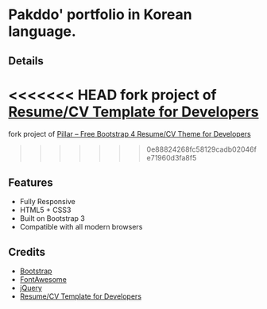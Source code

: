 # Pakddo' portfolio in Korean language.

## Details
<<<<<<< HEAD
fork project of [Resume/CV Template for Developers](http://themes.3rdwavemedia.com/website-templates/orbit-free-resume-cv-template-for-developers/)
=======
fork project of [Pillar – Free Bootstrap 4 Resume/CV Theme for Developers](https://themes.3rdwavemedia.com/bootstrap-templates/all/free-bootstrap4-resume-cv-template-for-developers-pillar/)
>>>>>>> 0e88824268fc58129cadb02046fe71960d3fa8f5

## Features
-  Fully Responsive
-  HTML5 + CSS3
-  Built on Bootstrap 3
-  Compatible with all modern browsers

## Credits
- [Bootstrap](http://getbootstrap.com/)
- [FontAwesome](http://fortawesome.github.io/Font-Awesome/)
- [jQuery](http://jquery.com/)
- [Resume/CV Template for Developers](http://themes.3rdwavemedia.com/website-templates/orbit-free-resume-cv-template-for-developers/)

